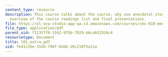 ```yaml
---
content_type: resource
description: This course talks about the course, why use anecdotal stories?, and quick
  overview of the course readings list and final presentations.
file: https://ol-ocw-studio-app-qa.s3.amazonaws.com/courses/cms-610-media-industries-and-systems-spring-2006/fe41c26e1526798f6ebb26c210f5a11a_l01_extra.pdf
file_type: application/pdf
parent_uid: f113fff8-3162-9f5b-7029-b6cab52916c4
resourcetype: Document
title: l01_extra.pdf
uid: fe41c26e-1526-798f-6ebb-26c210f5a11a
---
```


